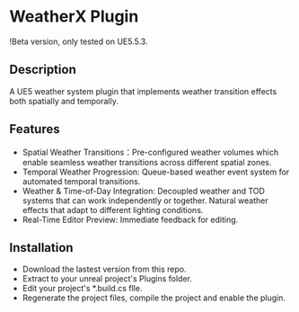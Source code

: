 # WeatherX Plugin
!Beta version, only tested on UE5.5.3.

## Description
A UE5 weather system plugin that implements weather transition effects both spatially and temporally.

## Features
- Spatial Weather Transitions：Pre-configured weather volumes which enable seamless weather transitions across different spatial zones.
- Temporal Weather Progression: Queue-based weather event system for automated temporal transitions.
- Weather & Time-of-Day Integration: Decoupled weather and TOD systems that can work independently or together. Natural weather effects that adapt to different lighting conditions.
- Real-Time Editor Preview: Immediate feedback for editing.

## Installation
- Download the lastest version from this repo.
- Extract to your unreal project's Plugins folder.
- Edit your project's *.build.cs flle.
- Regenerate the project files, compile the project and enable the plugin.
